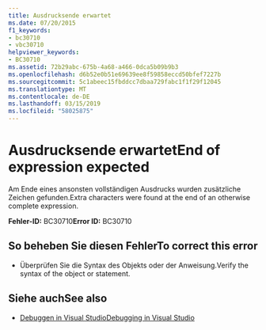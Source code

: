 ```yaml
---
title: Ausdrucksende erwartet
ms.date: 07/20/2015
f1_keywords:
- bc30710
- vbc30710
helpviewer_keywords:
- BC30710
ms.assetid: 72b29abc-675b-4a68-a466-0dca5b09b9b3
ms.openlocfilehash: d6b52e0b51e69639ee8f59858eccd50bfef7227b
ms.sourcegitcommit: 5c1abeec15fbddcc7dbaa729fabc1f1f29f12045
ms.translationtype: MT
ms.contentlocale: de-DE
ms.lasthandoff: 03/15/2019
ms.locfileid: "58025875"
---
```

# <a name="end-of-expression-expected"></a><span data-ttu-id="ba125-102">Ausdrucksende erwartet</span><span class="sxs-lookup"><span data-stu-id="ba125-102">End of expression expected</span></span>
<span data-ttu-id="ba125-103">Am Ende eines ansonsten vollständigen Ausdrucks wurden zusätzliche Zeichen gefunden.</span><span class="sxs-lookup"><span data-stu-id="ba125-103">Extra characters were found at the end of an otherwise complete expression.</span></span>  
  
 <span data-ttu-id="ba125-104">**Fehler-ID:** BC30710</span><span class="sxs-lookup"><span data-stu-id="ba125-104">**Error ID:** BC30710</span></span>  
  
## <a name="to-correct-this-error"></a><span data-ttu-id="ba125-105">So beheben Sie diesen Fehler</span><span class="sxs-lookup"><span data-stu-id="ba125-105">To correct this error</span></span>  
  
-   <span data-ttu-id="ba125-106">Überprüfen Sie die Syntax des Objekts oder der Anweisung.</span><span class="sxs-lookup"><span data-stu-id="ba125-106">Verify the syntax of the object or statement.</span></span>  
  
## <a name="see-also"></a><span data-ttu-id="ba125-107">Siehe auch</span><span class="sxs-lookup"><span data-stu-id="ba125-107">See also</span></span>

- [<span data-ttu-id="ba125-108">Debuggen in Visual Studio</span><span class="sxs-lookup"><span data-stu-id="ba125-108">Debugging in Visual Studio</span></span>](/visualstudio/debugger/debugging-in-visual-studio)
